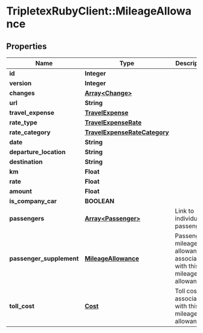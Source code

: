 # TripletexRubyClient::MileageAllowance

## Properties
Name | Type | Description | Notes
------------ | ------------- | ------------- | -------------
**id** | **Integer** |  | [optional] 
**version** | **Integer** |  | [optional] 
**changes** | [**Array&lt;Change&gt;**](Change.md) |  | [optional] 
**url** | **String** |  | [optional] 
**travel_expense** | [**TravelExpense**](TravelExpense.md) |  | [optional] 
**rate_type** | [**TravelExpenseRate**](TravelExpenseRate.md) |  | [optional] 
**rate_category** | [**TravelExpenseRateCategory**](TravelExpenseRateCategory.md) |  | [optional] 
**date** | **String** |  | 
**departure_location** | **String** |  | 
**destination** | **String** |  | 
**km** | **Float** |  | [optional] 
**rate** | **Float** |  | [optional] 
**amount** | **Float** |  | [optional] 
**is_company_car** | **BOOLEAN** |  | [optional] 
**passengers** | [**Array&lt;Passenger&gt;**](Passenger.md) | Link to individual passengers. | [optional] 
**passenger_supplement** | [**MileageAllowance**](MileageAllowance.md) | Passenger mileage allowance associated with this mileage allowance. | [optional] 
**toll_cost** | [**Cost**](Cost.md) | Toll cost associated with this mileage allowance. | [optional] 


